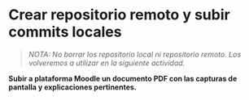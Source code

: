 # Crear repositorio remoto y subir commits locales




> *NOTA: No borrar los repositorio local ni repositorio remoto. Los volveremos a utilizar en la siguiente actividad.*

**Subir a plataforma Moodle un documento PDF con las capturas de pantalla y explicaciones pertinentes.**
